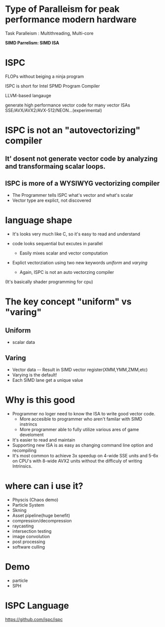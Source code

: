 # Type of Paralleism for peak performance modern hardware

Task Paralleism : Multithreading, Multi-core

**SIMD Parrelism: SIMD ISA**

# ISPC
FLOPs without beiging a ninja program

ISPC is short for Intel SPMD Program Compiler

LLVM-based langauge

generate high performance vector code for many vector ISAs
SSE/AVX/AVX2/AVX-512/NEON...(experimental)

# ISPC is not an "autovectorizing" compiler

## It' dosent not generate vector code by analyzing and transformaing scalar loops.

## ISPC is more of a WYSIWYG vectorizing compiler
- The Programmer tells ISPC what's vector and what's scalar
- Vector type are explict, not discovered

# language shape
- It's looks very much like C, so it's easy to read and understand

- code looks sequential but excutes in parallel
    - Easily mixes scalar and vector computation

- Explict vectorziation using two new keywords *uniform* and *varying*
    - Again, ISPC is not an auto vectorzing compiler

(It's basically shader programming for cpu)

# The key concept "uniform" vs "varing"

## Uniform
- scalar data

## Varing
- Vector data
-- Result in SIMD vector register(XMM,YMM,ZMM,etc)
- Varying is the default!
- Each SIMD lane get a unique value


# Why is this good
- Programmer no loger need to know the ISA to write good vector code.
    - More accesible to programmer who aren't familar with SIMD instrincs
    - More programmer able to fully utilize various ares of game develoment
- It's easier to read and maintain
- Supporting new ISA is as easy as changing command line option and recompiling
- It's most common to achieve 3x speedup on 4-wide SSE units and 5-6x on CPU's with 8-wide AVX2 units without the difficuly of writing Intrinsics.

# where can i use it?
- Physcis (Chaos demo)
- Particle System
- Skning
- Asset pipeline(huge benefit)
- compression/decompression
- raycasting
- intersection testing
- image convolution
- post processing
- software culling

# Demo
- particle
- SPH

# ISPC Language

https://github.com/ispc/ispc